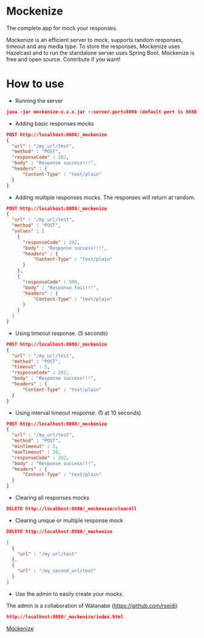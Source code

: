 # Mockenize
The complete app for mock your responses.

Mockenize is an efficient server to mock, supports random responses, timeout and any media type. To store the responses, Mockenize uses Hazelcast and to run the standalone server uses Spring Boot.
Mockenize is free and open source. Contribute if you want!

# How to use

- Running the server
```json
java -jar mockenize-x.x.x.jar --server.port=8090 (default port is 8080)
```

- Adding basic responses mocks

```json
POST http://localhost:8080/_mockenize
{
  "url" : "/my_url/test",
  "method" : "POST",
  "responseCode" : 202,
  "body" : "Response success!!!",
  "headers" : {
      "Content-Type" : "text/plain"
  }
}
```

- Adding multiple responses mocks. The responses will return at random.

```json
POST http://localhost:8080/_mockenize
{
  "url" : "/my_url/test",
  "method" : "POST",
  "values" : [
    {
      "responseCode" : 202,
      "body" : "Response success!!!",
      "headers" : {
          "Content-Type" : "text/plain"
      }
    },
    {
      "responseCode" : 500,
      "body" : "Response fail!!!",
      "headers" : {
          "Content-Type" : "text/plain"
      }
    }
  ]
}
```

- Using timeout response. (5 seconds)

```json
POST http://localhost:8080/_mockenize
{
  "url" : "/my_url/test",
  "method" : "POST",
  "timeout" : 5,
  "responseCode" : 202,
  "body" : "Response success!!!",
  "headers" : {
      "Content-Type" : "text/plain"
  }
}
```

- Using interval timeout response. (5 at 10 seconds)

```json
POST http://localhost:8080/_mockenize
{
  "url" : "/my_url/test",
  "method" : "POST",
  "minTimeout" : 5,
  "maxTimeout" : 10,
  "responseCode" : 202,
  "body" : "Response success!!!",
  "headers" : {
      "Content-Type" : "text/plain"
  }
}
```

- Clearing all responses mocks

```json
DELETE http://localhost:8080/_mockenize/clearAll
```

- Clearing unique or multiple response mock

```json
DELETE http://localhost:8080/_mockenize

[
  {
    "url" : "/my_url/test"
  },
  {
    "url" : "/my_second_url/test"
  }
]
```

- Use the admin to easily create your mocks.

The admin is a collaboration of Watanabe (https://github.com/rseidi)

```json
http://localhost:8080/_mockenize/index.html
```
[Mockenize](http://i.imgur.com/yda2C8u.png)
